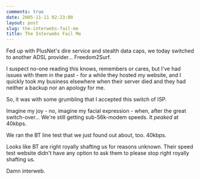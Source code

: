 ```yaml
---
comments: true
date: 2005-11-11 02:23:00
layout: post
slug: the-interwebs-fail-me
title: The Interwebs Fail Me
---
```


Fed up with PlusNet's dire service and stealth data caps, we today switched to another ADSL provider...  Freedom2Surf.  

I suspect no-one reading this knows, remembers or cares, but I've had issues with them in the past - for a while they hosted my website, and I quickly took my business elsewhere when their server died and they had neither a backup nor an apology for me.  

So, it was with some grumbling that I accepted this switch of ISP.  

Imagine my joy - no, imagine my facial expression - when, after the great switch-over...  We're still getting sub-56k-modem speeds.  It *peaked* at 40kbps.  

We ran the BT line test that we just found out about, too.  40kbps.  

Looks like BT are right royally shafting us for reasons unknown.  Their speed test website didn't have any option to ask them to please stop right royally shafting us.  

Damn interweb.
